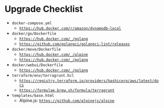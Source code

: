 # Upgrade Checklist

- `docker-compose.yml`
  - [`https://hub.docker.com/r/amazon/dynamodb-local`](https://hub.docker.com/r/amazon/dynamodb-local)
- `docker/go/Dockerfile`
  - [`https://hub.docker.com/_/golang`](https://hub.docker.com/_/golang)
  - [`https://github.com/golangci/golangci-lint/releases`](https://github.com/golangci/golangci-lint/releases)
- `docker/move/Dockerfile`
  - [`https://hub.docker.com/_/alpine`](https://hub.docker.com/_/alpine)
  - [`https://hub.docker.com/_/golang`](https://hub.docker.com/_/golang)
- `docker/webui/Dockerfile`
  - [`https://hub.docker.com/_/golang`](https://hub.docker.com/_/golang)
- `terraform/env/terragrunt.hcl`
  - [`https://registry.terraform.io/providers/hashicorp/aws/latest/docs`](https://registry.terraform.io/providers/hashicorp/aws/latest/docs)
  - [`https://formulae.brew.sh/formula/terragrunt`](https://formulae.brew.sh/formula/terragrunt)
- `templates/base.html`
  - Alpine.js: [`https://github.com/alpinejs/alpine`](https://github.com/alpinejs/alpine)
